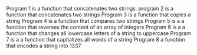 Program 1 is a function that concatenates two strings.
program 2 is a function that concatenates two strings
Program 3 is a function that copies a string
Program 4 is a function that compares two strings
Program 5 is a   a function that reverses the content of an array of integers
Program 6 is a a function that changes all lowercase letters of a string to uppercase
Program 7 is a a function that capitalizes all words of a string
Program 8 a function that encodes a string into 1337
